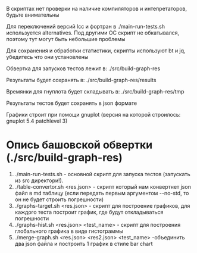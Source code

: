 В скриптах нет проверки на наличие компиляторов и интепретаторов, будьте внимательны

Для переключений версий lcc и фортран в ./main-run-tests.sh используется alternatives. Под другими ОС скрипт не обкатывался, поэтому тут могут быть небольшие проблемы

Для сохранения и обработки статистики, скрипты используют bt и jq, убедитесь что они установлены

Обвертка для запусков тестов лежит в: ./src/build-graph-res

Результаты будет сохранять в: ./src/build-graph-res/results

Времянки для гнуплота будет складывать в: ./src/build-graph-res/tmp

Результаты тестов будет сохранять в json формате

Графики строит при помощи gnuplot (версия на которой строилось: gnuplot 5.4 patchlevel 3)

# Опись башовской обвертки (./src/build-graph-res)
1. ./main-run-tests.sh - основной скрипт для запуска тестов (запускать из src директори!).
2. ./table-convertor.sh <res.json> - скрипт который нам конвертнет json файл в md таблицу (если передать первым аргументом --no-std, то он не будет строить погрешности)
3. ./graphs-target.sh <res.json> - скрипт для построение графиков, для каждого теста построит график, где будут откладываться погрешности
4. ./graphs-hist.sh <res.json> <test_name> - скрипт для построения глобального графика в виде гистограммы
5. ./merge-graph.sh <res.json> <res2.json> <test_name> -объединить два json файла и построить 1 график в стиле bar chart
